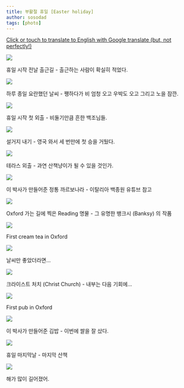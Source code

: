 ```yaml
---
title: 부활절 휴일 [Easter holiday]
author: sosodad
tags: [photo]
---
```


[Click or touch to translate to English with Google translate (but, not perfectly!)](https://jinseuk56-github-io.translate.goog/posts/0006/?_x_tr_sl=ko&_x_tr_tl=en&_x_tr_hl=ko&_x_tr_pto=wapp)


<div class="grid-container">
  <div class="grid grid--p-1">
    <div class="cell cell--6"><div class="card">
  <div class="card__image">
    <img class="image" src="https://onedrive.live.com/embed?resid=F96DE3EAE83811FB%2183363&authkey=%21ADZ4MW9wM2bXkhE&height=1024"/>
  </div>
  <div class="card__content">
    <div class="card__header">
      <p>휴일 시작 전날 출근길 - 출근하는 사람이 확실히 적었다.</p>
    </div>
  </div>
</div></div>
    <div class="cell cell--6"><div class="card">
  <div class="card__image">
    <img class="image" src="https://onedrive.live.com/embed?resid=F96DE3EAE83811FB%2183364&authkey=%21AARWQs_oQbo21XM&height=1024"/>
  </div>
  <div class="card__content">
    <div class="card__header">
      <p>하루 종일 요란했던 날씨 - 쨍하다가 비 엄청 오고 우박도 오고 그리고 노을 잠깐.</p>
    </div>
  </div>
</div></div>
    <div class="cell cell--6"><div class="card">
  <div class="card__image">
    <img class="image" src="https://onedrive.live.com/embed?resid=F96DE3EAE83811FB%2183365&authkey=%21ABYYpDsBmvIpMKs&height=1024"/>
  </div>
  <div class="card__content">
    <div class="card__header">
      <p>휴일 시작 첫 외출 - 비둘기만큼 흔한 백조님들.</p>
    </div>
  </div>
</div></div>
    <div class="cell cell--6"><div class="card">
  <div class="card__image">
    <img class="image" src="https://onedrive.live.com/embed?resid=F96DE3EAE83811FB%2183392&authkey=%21AIRa5f6-4FWjBfg&height=1024"/>
  </div>
  <div class="card__content">
    <div class="card__header">
      <p>설거지 내기 - 영국 와서 세 번만에 첫 승을 거뒀다.</p>
    </div>
  </div>
</div></div>
    <div class="cell cell--6"><div class="card">
  <div class="card__image">
    <img class="image" src="https://onedrive.live.com/embed?resid=F96DE3EAE83811FB%2183395&authkey=%21AB3AwHEFzDVpKzY&height=1024"/>
  </div>
  <div class="card__content">
    <div class="card__header">
      <p>테라스 외출 - 과연 산책냥이가 될 수 있을 것인가.</p>
    </div>
  </div>
</div></div>
    <div class="cell cell--6"><div class="card">
  <div class="card__image">
    <img class="image" src="https://onedrive.live.com/embed?resid=F96DE3EAE83811FB%2183393&authkey=%21APm-uR1gezAO-Dg&height=1024"/>
  </div>
  <div class="card__content">
    <div class="card__header">
      <p>이 박사가 만들어준 정통 까르보나라 - 이탈리아 백종원 유튜브 참고</p>
    </div>
  </div>
</div></div>
<div class="cell cell--6"><div class="card">
  <div class="card__image">
    <img class="image" src="https://onedrive.live.com/embed?resid=F96DE3EAE83811FB%2183397&authkey=%21AP8kptqn4f6CfSk&height=1024"/>
  </div>
  <div class="card__content">
    <div class="card__header">
      <p>Oxford 가는 길에 찍은 Reading 명물 - 그 유명한 뱅크시 (Banksy) 의 작품</p>
    </div>
  </div>
  </div></div>
  <div class="cell cell--6"><div class="card">
  <div class="card__image">
    <img class="image" src="https://onedrive.live.com/embed?resid=F96DE3EAE83811FB%2183414&authkey=%21ANlhl4m1Z5oECJI&height=1024"/>
  </div>
  <div class="card__content">
    <div class="card__header">
      <p>First cream tea in Oxford</p>
    </div>
  </div>
</div></div>
<div class="cell cell--6"><div class="card">
  <div class="card__image">
    <img class="image" src="https://onedrive.live.com/embed?resid=F96DE3EAE83811FB%2183402&authkey=%21AJnYKcRrt5iz2K4&height=1024"/>
  </div>
  <div class="card__content">
    <div class="card__header">
      <p>날씨만 좋았더라면...</p>
    </div>
  </div>
</div></div>
<div class="cell cell--6"><div class="card">
  <div class="card__image">
    <img class="image" src="https://onedrive.live.com/embed?resid=F96DE3EAE83811FB%2183404&authkey=%21AFSUM0s4lGoz76U&height=1024"/>
  </div>
  <div class="card__content">
    <div class="card__header">
      <p>크라이스트 처치 (Christ Church) - 내부는 다음 기회에...</p>
    </div>
  </div>
</div></div>
<div class="cell cell--6"><div class="card">
  <div class="card__image">
    <img class="image" src="https://onedrive.live.com/embed?resid=F96DE3EAE83811FB%2183403&authkey=%21AC-p86iyxYqNvKg&height=1024"/>
  </div>
  <div class="card__content">
    <div class="card__header">
      <p>First pub in Oxford</p>
    </div>
  </div>
</div></div>
<div class="cell cell--6"><div class="card">
  <div class="card__image">
    <img class="image" src="https://onedrive.live.com/embed?resid=F96DE3EAE83811FB%2183406&authkey=%21AGeF8fIUEmUgBRQ&height=1024"/>
  </div>
  <div class="card__content">
    <div class="card__header">
      <p>이 박사가 만들어준 김밥 - 이번에 쌀을 잘 샀다.</p>
    </div>
  </div>
</div></div>
<div class="cell cell--6"><div class="card">
  <div class="card__image">
    <img class="image" src="https://onedrive.live.com/embed?resid=F96DE3EAE83811FB%2183407&authkey=%21AL34NcJztrzo9ks&width=1024"/>
  </div>
  <div class="card__content">
    <div class="card__header">
      <p>휴일 마지막날 - 마지막 산책</p>
    </div>
  </div>
</div></div>
<div class="cell cell--6"><div class="card">
  <div class="card__image">
    <img class="image" src="https://onedrive.live.com/embed?resid=F96DE3EAE83811FB%2183409&authkey=%21ABDKgfROvAGqeEs&width=1024"/>
  </div>
  <div class="card__content">
    <div class="card__header">
      <p>해가 많이 길어졌어.</p>
    </div>
  </div>
</div></div>
  </div>
</div>